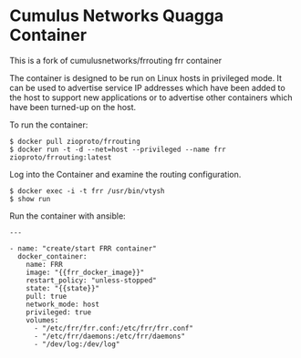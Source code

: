# Cumulus Networks Quagga Container

This is a fork of cumulusnetworks/frrouting frr container

The container is designed to be run on Linux hosts in privileged mode. It can
be used to advertise service IP addresses which have been added to the host to
support new applications or to advertise other containers which have been
turned-up on the host.

To run the container:

    $ docker pull zioproto/frrouting
    $ docker run -t -d --net=host --privileged --name frr zioproto/frrouting:latest

Log into the Container and examine the routing configuration.

    $ docker exec -i -t frr /usr/bin/vtysh
    $ show run

Run the container with ansible:

    ---

    - name: "create/start FRR container"
      docker_container:
        name: FRR
        image: "{{frr_docker_image}}"
        restart_policy: "unless-stopped"
        state: "{{state}}"
        pull: true
        network_mode: host
        privileged: true
        volumes:
          - "/etc/frr/frr.conf:/etc/frr/frr.conf"
          - "/etc/frr/daemons:/etc/frr/daemons"
          - "/dev/log:/dev/log"

